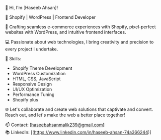 👋 Hi, I'm [Haseeb Ahsan]!

💼 Shopify | WordPress | Frontend Developer

🚀 Crafting seamless e-commerce experiences with Shopify, pixel-perfect websites with WordPress, and intuitive frontend interfaces.

💻 Passionate about web technologies, I bring creativity and precision to every project I undertake.

🔧 Skills:
- Shopify Theme Development
- WordPress Customization
- HTML, CSS, JavaScript
- Responsive Design
- UI/UX Optimization
- Performance Tuning
- Shopify plus

🌐 Let's collaborate and create web solutions that captivate and convert. Reach out, and let's make the web a better place together!

📫 Contact: [haseebahsanmalik239@gmail.com] <br>
📚 LinkedIn: [(https://www.linkedin.com/in/haseeb-ahsan-74a366244)]
